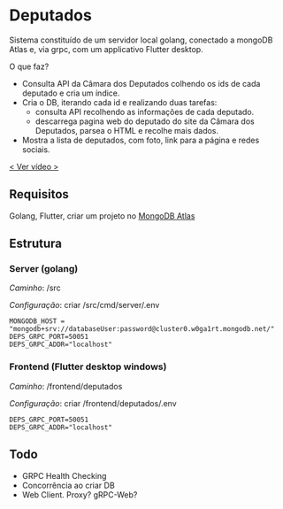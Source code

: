 # Deputados

Sistema constituído de um servidor local golang, conectado a mongoDB Atlas e, via grpc, com um applicativo Flutter desktop.

O que faz?

- Consulta API da Câmara dos Deputados colhendo os ids de cada deputado e cria um índice.
- Cria o DB, iterando cada id e realizando duas tarefas:
  - consulta API recolhendo as informações de cada deputado.
  - descarrega pagina web do deputado do site da Câmara dos Deputados, parsea o HTML e recolhe mais dados.
- Mostra a lista de deputados, com foto, link para a página e redes sociais.


[< Ver vídeo >](https://www.youtube.com/watch?v=SGFibhnTAiw)

## Requisitos

  Golang, Flutter, criar um projeto no [MongoDB Atlas](https://www.mongodb.com/atlas/database)

## Estrutura

### Server (golang)

  *Caminho*: /src

  *Configuração*: criar /src/cmd/server/.env

~~~env
MONGODB_HOST = "mongodb+srv://databaseUser:password@cluster0.w0ga1rt.mongodb.net/"
DEPS_GRPC_PORT=50051
DEPS_GRPC_ADDR="localhost"   
~~~

### Frontend (Flutter desktop windows)

  *Caminho*: /frontend/deputados

  *Configuração*: criar /frontend/deputados/.env

~~~env
DEPS_GRPC_PORT=50051
DEPS_GRPC_ADDR="localhost"   
~~~

## Todo

- GRPC Health Checking
- Concorrência ao criar DB
- Web Client. Proxy? gRPC-Web?
